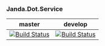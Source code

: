 ### Janda.Dot.Service

| master | develop |
|:------:|:-----------:|
|[![Build Status](http://nas:8081/buildStatus/icon?job=Janda.Dot.Service/master)](http://nas:8081/job/Janda.Dot.Service/job/master)|[![Build Status](http://nas:8081/buildStatus/icon?job=Janda.Dot.Service/develop)](http://nas:8081/job/Janda.Dot.Service/job/develop)|



